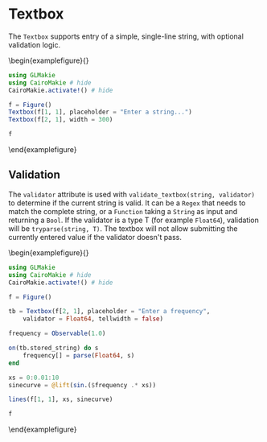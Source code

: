 # Textbox

The `Textbox` supports entry of a simple, single-line string, with optional validation logic.

\begin{examplefigure}{}
```julia
using GLMakie
using CairoMakie # hide
CairoMakie.activate!() # hide

f = Figure()
Textbox(f[1, 1], placeholder = "Enter a string...")
Textbox(f[2, 1], width = 300)

f
```
\end{examplefigure}

## Validation

The `validator` attribute is used with `validate_textbox(string, validator)` to determine if the current string is valid. It can be a `Regex` that needs to match the complete string, or a `Function` taking a `String` as input and returning a `Bool`. If the validator is a type T (for example `Float64`), validation will be `tryparse(string, T)`. The textbox will not allow submitting the currently entered value if the validator doesn't pass.

\begin{examplefigure}{}
```julia
using GLMakie
using CairoMakie # hide
CairoMakie.activate!() # hide

f = Figure()

tb = Textbox(f[2, 1], placeholder = "Enter a frequency",
    validator = Float64, tellwidth = false)

frequency = Observable(1.0)

on(tb.stored_string) do s
    frequency[] = parse(Float64, s)
end

xs = 0:0.01:10
sinecurve = @lift(sin.($frequency .* xs))

lines(f[1, 1], xs, sinecurve)

f
```
\end{examplefigure}

